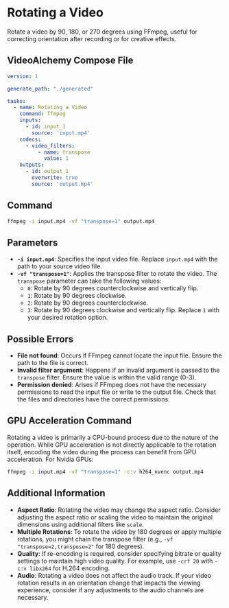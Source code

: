 # Rotating a Video

Rotate a video by 90, 180, or 270 degrees using FFmpeg, useful for correcting orientation after recording or for creative effects.

## VideoAlchemy Compose File

```yaml
version: 1

generate_path: "./generated"

tasks:
  - name: Rotating a Video
    command: ffmpeg
    inputs:
      - id: input_1
        source: 'input.mp4'
    codecs:
      - video_filters:
          - name: transpose
            value: 1
    outputs:
      - id: output_1
        overwrite: true
        source: 'output.mp4'
```


## Command

```bash
ffmpeg -i input.mp4 -vf "transpose=1" output.mp4
```


## Parameters

- **`-i input.mp4`**: Specifies the input video file. Replace `input.mp4` with the path to your source video file.
- **`-vf "transpose=1"`**: Applies the transpose filter to rotate the video. The `transpose` parameter can take the following values:
  - `0`: Rotate by 90 degrees counterclockwise and vertically flip.
  - `1`: Rotate by 90 degrees clockwise.
  - `2`: Rotate by 90 degrees counterclockwise.
  - `3`: Rotate by 90 degrees clockwise and vertically flip.
  Replace `1` with your desired rotation option.

## Possible Errors

- **File not found**: Occurs if FFmpeg cannot locate the input file. Ensure the path to the file is correct.
- **Invalid filter argument**: Happens if an invalid argument is passed to the `transpose` filter. Ensure the value is within the valid range (0-3).
- **Permission denied**: Arises if FFmpeg does not have the necessary permissions to read the input file or write to the output file. Check that the files and directories have the correct permissions.

## GPU Acceleration Command

Rotating a video is primarily a CPU-bound process due to the nature of the operation. While GPU acceleration is not directly applicable to the rotation itself, encoding the video during the process can benefit from GPU acceleration. For Nvidia GPUs:

```bash
ffmpeg -i input.mp4 -vf "transpose=1" -c:v h264_nvenc output.mp4
```


## Additional Information

- **Aspect Ratio**: Rotating the video may change the aspect ratio. Consider adjusting the aspect ratio or scaling the video to maintain the original dimensions using additional filters like `scale`.
- **Multiple Rotations**: To rotate the video by 180 degrees or apply multiple rotations, you might chain the transpose filter (e.g., `-vf "transpose=2,transpose=2"` for 180 degrees).
- **Quality**: If re-encoding is required, consider specifying bitrate or quality settings to maintain high video quality. For example, use `-crf 20` with `-c:v libx264` for H.264 encoding.
- **Audio**: Rotating a video does not affect the audio track. If your video rotation results in an orientation change that impacts the viewing experience, consider if any adjustments to the audio channels are necessary.
